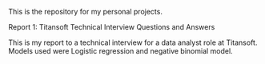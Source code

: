 This is the repository for my personal projects.

Report 1: Titansoft Technical Interview Questions and Answers

This is my report to a technical interview for a data analyst role at Titansoft. Models used were Logistic regression and negative binomial model.
